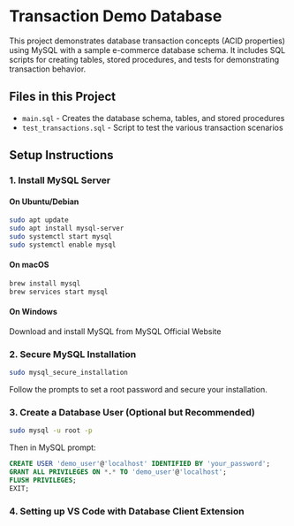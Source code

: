 # Transaction Demo Database

This project demonstrates database transaction concepts (ACID properties) using MySQL with a sample e-commerce database schema. It includes SQL scripts for creating tables, stored procedures, and tests for demonstrating transaction behavior.

## Files in this Project

- `main.sql` - Creates the database schema, tables, and stored procedures
- `test_transactions.sql` - Script to test the various transaction scenarios

## Setup Instructions

### 1. Install MySQL Server

#### On Ubuntu/Debian

```bash
sudo apt update
sudo apt install mysql-server
sudo systemctl start mysql
sudo systemctl enable mysql
```

#### On macOS

```bash
brew install mysql
brew services start mysql
```

#### On Windows

Download and install MySQL from MySQL Official Website

### 2. Secure MySQL Installation

```bash
sudo mysql_secure_installation
```

Follow the prompts to set a root password and secure your installation.

### 3. Create a Database User (Optional but Recommended)

```bash
sudo mysql -u root -p
```

Then in MySQL prompt:

```sql
CREATE USER 'demo_user'@'localhost' IDENTIFIED BY 'your_password';
GRANT ALL PRIVILEGES ON *.* TO 'demo_user'@'localhost';
FLUSH PRIVILEGES;
EXIT;
```

### 4. Setting up VS Code with Database Client Extension
